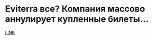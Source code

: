 # Eviterra все? Компания массово аннулирует купленные билеты...



[LINK](https://varlamov.ru/969243.html)
